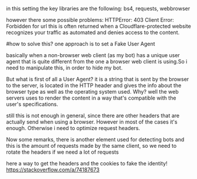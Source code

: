 in this setting the key libraries are the following: bs4, requests, webbrowser

however there some possible problems:
  HTTPError: 403 Client Error: Forbidden for url 
  this is often returned when a Cloudflare-protected website recognizes your traffic as automated and denies access to the content.
  
  #how to solve this?
  one approach is to set a Fake User Agent
  
  basically when a non-browser web client (as my bot) has a unique user agent that is quite different from the one a browser web client is using.So i need to manipulate this, in order to hide my bot.

But what is first of all a User Agent?
it is a string that is sent by the browser to the server, is located in the HTTP header and gives the info about the browser type as well as the operating system used. Why? well the web servers uses to render the content in a way that's compatible with the user's specifications.

still this is not enough in general, since there are other headers that are actually send when using a browser. However in most of the cases it's enough.
Otherwise i need to optimize request headers.

Now some remarks, there is another element used for detecting bots and this is the amount of requests made by the same client, so we need to rotate the headers if we need a lot of requests

here a way to get the headers and the cookies to fake the identity!
https://stackoverflow.com/a/74187673

